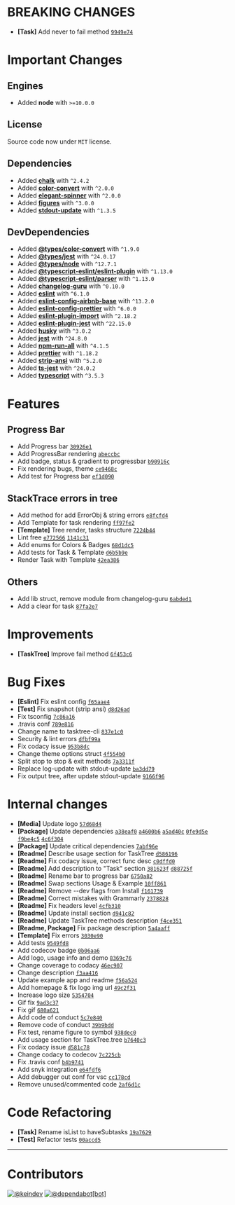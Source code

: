 # BREAKING CHANGES

-   **[Task]** Add never to fail method [`9949e74`](https://github.com/keindev/tasktree/commit/9949e74cf7ba83fa6ef63acf11ced348c7129fda)

# Important Changes

## Engines

-   Added **node** with `>=10.0.0`

## License

Source code now under `MIT` license.

## Dependencies

-   Added **[chalk](https://www.npmjs.com/package/chalk/v/2.4.2)** with `^2.4.2`
-   Added **[color-convert](https://www.npmjs.com/package/color-convert/v/2.0.0)** with `^2.0.0`
-   Added **[elegant-spinner](https://www.npmjs.com/package/elegant-spinner/v/2.0.0)** with `^2.0.0`
-   Added **[figures](https://www.npmjs.com/package/figures/v/3.0.0)** with `^3.0.0`
-   Added **[stdout-update](https://www.npmjs.com/package/stdout-update/v/1.3.5)** with `^1.3.5`

## DevDependencies

-   Added **[@types/color-convert](https://www.npmjs.com/package/@types/color-convert/v/1.9.0)** with `^1.9.0`
-   Added **[@types/jest](https://www.npmjs.com/package/@types/jest/v/24.0.17)** with `^24.0.17`
-   Added **[@types/node](https://www.npmjs.com/package/@types/node/v/12.7.1)** with `^12.7.1`
-   Added **[@typescript-eslint/eslint-plugin](https://www.npmjs.com/package/@typescript-eslint/eslint-plugin/v/1.13.0)** with `^1.13.0`
-   Added **[@typescript-eslint/parser](https://www.npmjs.com/package/@typescript-eslint/parser/v/1.13.0)** with `^1.13.0`
-   Added **[changelog-guru](https://www.npmjs.com/package/changelog-guru/v/0.10.0)** with `^0.10.0`
-   Added **[eslint](https://www.npmjs.com/package/eslint/v/6.1.0)** with `^6.1.0`
-   Added **[eslint-config-airbnb-base](https://www.npmjs.com/package/eslint-config-airbnb-base/v/13.2.0)** with `^13.2.0`
-   Added **[eslint-config-prettier](https://www.npmjs.com/package/eslint-config-prettier/v/6.0.0)** with `^6.0.0`
-   Added **[eslint-plugin-import](https://www.npmjs.com/package/eslint-plugin-import/v/2.18.2)** with `^2.18.2`
-   Added **[eslint-plugin-jest](https://www.npmjs.com/package/eslint-plugin-jest/v/22.15.0)** with `^22.15.0`
-   Added **[husky](https://www.npmjs.com/package/husky/v/3.0.2)** with `^3.0.2`
-   Added **[jest](https://www.npmjs.com/package/jest/v/24.8.0)** with `^24.8.0`
-   Added **[npm-run-all](https://www.npmjs.com/package/npm-run-all/v/4.1.5)** with `^4.1.5`
-   Added **[prettier](https://www.npmjs.com/package/prettier/v/1.18.2)** with `^1.18.2`
-   Added **[strip-ansi](https://www.npmjs.com/package/strip-ansi/v/5.2.0)** with `^5.2.0`
-   Added **[ts-jest](https://www.npmjs.com/package/ts-jest/v/24.0.2)** with `^24.0.2`
-   Added **[typescript](https://www.npmjs.com/package/typescript/v/3.5.3)** with `^3.5.3`

# Features

## Progress Bar

-   Add Progress bar [`30926e1`](https://github.com/keindev/tasktree/commit/30926e1995144c2168ecabd1ccbca5494cd64d13)
-   Add ProgressBar rendering [`abeccbc`](https://github.com/keindev/tasktree/commit/abeccbc66e3c8ac841614f247ea6d2c1a8eeaae1)
-   Add badge, status & gradient to progressbar [`b90916c`](https://github.com/keindev/tasktree/commit/b90916c3b4227e3569ecc4c626a12a0e9eb05a4d)
-   Fix rendering bugs, theme [`ce9468c`](https://github.com/keindev/tasktree/commit/ce9468cb901e5b492c52a2c99612fa9d80673d34)
-   Add test for Progress bar [`ef1d090`](https://github.com/keindev/tasktree/commit/ef1d090af0e57e703469bac5749394c13c2ee47d)

## StackTrace errors in tree

-   Add method for add ErrorObj & string errors [`e8fcfd4`](https://github.com/keindev/tasktree/commit/e8fcfd470c2fe5ad560b5e90a9c6a8b2498d2bb6)
-   Add Template for task rendering [`ff97fe2`](https://github.com/keindev/tasktree/commit/ff97fe2ab32a646faf366f70130adfc9c88479bd)
-   **[Template]** Tree render, tasks structure [`7224b44`](https://github.com/keindev/tasktree/commit/7224b4465089a05e86a9e43b32a5a10592e9eb5c)
-   Lint free [`e772566`](https://github.com/keindev/tasktree/commit/e772566712f59dced8ccf4920c7425585038608d) [`1141c31`](https://github.com/keindev/tasktree/commit/1141c3117484b6842f5f55d21d85ab310256ab08)
-   Add enums for Colors & Badges [`68d1dc5`](https://github.com/keindev/tasktree/commit/68d1dc5f3a4cd4a34ca90e8bb3de6928f980a5a8)
-   Add tests for Task & Template [`d6b5b9e`](https://github.com/keindev/tasktree/commit/d6b5b9eb866c5015b2673e0f2c6eb17c647c2b1b)
-   Render Task with Template [`42ea386`](https://github.com/keindev/tasktree/commit/42ea386012dbbd89afc45fa6eecae7f30ce4c697)

## Others

-   Add lib struct, remove module from changelog\-guru [`6abded1`](https://github.com/keindev/tasktree/commit/6abded1eb4245cf720c1fcf51b4df25da90d2194)
-   Add a clear for task [`87fa2e7`](https://github.com/keindev/tasktree/commit/87fa2e7ea22c12529876bd3683dfb56e96d75d64)

# Improvements

-   **[TaskTree]** Improve fail method [`6f453c6`](https://github.com/keindev/tasktree/commit/6f453c6ea05074ebd1aa5f1a80c151e11d087018)

# Bug Fixes

-   **[Eslint]** Fix eslint config [`f65aae4`](https://github.com/keindev/tasktree/commit/f65aae4f37a7f8d2c643cf99eb4b22bc25bee348)
-   **[Test]** Fix snapshot \(strip ansi\) [`d8d26ad`](https://github.com/keindev/tasktree/commit/d8d26ada7e1d054681f9efb07f0b9402048f5326)
-   Fix tsconfig [`7c86a16`](https://github.com/keindev/tasktree/commit/7c86a1699d1ae5daf1df5344e6aa4f7c6fa4147d)
-   \.travis conf [`789e816`](https://github.com/keindev/tasktree/commit/789e81683f9b62329695245c432ff8a190e29246)
-   Change name to tasktree\-cli [`837e1c0`](https://github.com/keindev/tasktree/commit/837e1c0bffb8d3b67a3ddfcdf6b1136f2a5e4b39)
-   Security & lint errors [`dfbf99a`](https://github.com/keindev/tasktree/commit/dfbf99a53c73e10384b190eaa76e5c4e054801fd)
-   Fix codacy issue [`953b8dc`](https://github.com/keindev/tasktree/commit/953b8dcf8db183282e2debe3d762698806ed2dbc)
-   Change theme options struct [`4f554b0`](https://github.com/keindev/tasktree/commit/4f554b0127a99430908a9a29fc7de81543a8644a)
-   Split stop to stop & exit methods [`7a3311f`](https://github.com/keindev/tasktree/commit/7a3311ff8b01a9a9517d27834afbee4059ba648c)
-   Replace log\-update with stdout\-update [`ba3dd79`](https://github.com/keindev/tasktree/commit/ba3dd79c75b5a810fb6c77f4aff116f8c10c3bb6)
-   Fix output tree, after update stdout\-update [`9166f96`](https://github.com/keindev/tasktree/commit/9166f96ff99422620ca862cd6f667371b71530bc)

# Internal changes

-   **[Media]** Update logo [`57d68d4`](https://github.com/keindev/tasktree/commit/57d68d470343a3c4ad47276ff63bf8ab46f3fb6c)
-   **[Package]** Update dependencies [`a38eaf0`](https://github.com/keindev/tasktree/commit/a38eaf08027a79913b8f28387a6038cb5d3166c7) [`a4600b6`](https://github.com/keindev/tasktree/commit/a4600b67264cbff72a165bfbccb2d3db4ffde53c) [`a5ad40c`](https://github.com/keindev/tasktree/commit/a5ad40c52bdc1b65994e544233f9583c47ee978e) [`0fe9d5e`](https://github.com/keindev/tasktree/commit/0fe9d5e1e08c2e7aba172b71b2aa4e7d04ee9495) [`f9be4c5`](https://github.com/keindev/tasktree/commit/f9be4c5781388acada75c918bf2ae1cd2530e951) [`4c6f304`](https://github.com/keindev/tasktree/commit/4c6f3047c62693e2e1a1c52e5329fbb6ff019096)
-   **[Package]** Update critical dependencies [`7abf96e`](https://github.com/keindev/tasktree/commit/7abf96eb547ce251ea68b86b35872da5fd1bf28b)
-   **[Readme]** Describe usage section for TaskTree [`d586196`](https://github.com/keindev/tasktree/commit/d5861969f73011cafe4043eb9b43e0cd310caf44)
-   **[Readme]** Fix codacy issue, correct func desc [`c0dffd0`](https://github.com/keindev/tasktree/commit/c0dffd0afb02f047f518963ab49b20b248c7f7e3)
-   **[Readme]** Add description to "Task" section [`381623f`](https://github.com/keindev/tasktree/commit/381623f0a15645ae1dca9f01b258942885f3527a) [`d88725f`](https://github.com/keindev/tasktree/commit/d88725f44c7d428e873a4ea36a9deae8b279f5d9)
-   **[Readme]** Rename bar to progress bar [`6750a82`](https://github.com/keindev/tasktree/commit/6750a8213f6a043f94d43142c7ac25ab4ef60823)
-   **[Readme]** Swap sections Usage & Example [`10ff861`](https://github.com/keindev/tasktree/commit/10ff86124b3fb41cf678f2df947f0f72765fbc91)
-   **[Readme]** Remove \-\-dev flags from Install [`f161739`](https://github.com/keindev/tasktree/commit/f1617398745c90305266218b3a77eb4f6a956dc9)
-   **[Readme]** Correct mistakes with Grammarly [`2378828`](https://github.com/keindev/tasktree/commit/23788286b4797407bf78d03a509f9c365232b3a3)
-   **[Readme]** Fix headers level [`4cfb310`](https://github.com/keindev/tasktree/commit/4cfb31023b2aa9894b98c2ea85f6f3dda55e4353)
-   **[Readme]** Update install section [`d941c82`](https://github.com/keindev/tasktree/commit/d941c8254ad3dcffdd3f3ac745cb9749207565cd)
-   **[Readme]** Update TaskTree methods description [`f4ce351`](https://github.com/keindev/tasktree/commit/f4ce3517528f09b13ac3b7f73d4f12fb66dbfbc4)
-   **[Readme, Package]** Fix package description [`5a4aaff`](https://github.com/keindev/tasktree/commit/5a4aaff6e76211078860e47d38c4767f0c2225c8)
-   **[Template]** Fix errors [`3030e90`](https://github.com/keindev/tasktree/commit/3030e90867ece8b67e1f6879ecbaea7d1723b70c)
-   Add tests [`9549fd8`](https://github.com/keindev/tasktree/commit/9549fd8681ddca38a07cefd9f2ede225a07fa557)
-   Add codecov badge [`0b06aa6`](https://github.com/keindev/tasktree/commit/0b06aa67b9b2b70cd0a48478211043a6eb5ef944)
-   Add logo, usage info and demo [`8369c76`](https://github.com/keindev/tasktree/commit/8369c76f2e9be90644c0b932c875c3f80dca3485)
-   Change coverage to codacy [`46ec907`](https://github.com/keindev/tasktree/commit/46ec907e4df58f6f6c4f8e927b5f2639d95aec25)
-   Change description [`f3aa416`](https://github.com/keindev/tasktree/commit/f3aa416ecc672d22edb07781252534f004d4c9b5)
-   Update example app and readme [`f56a524`](https://github.com/keindev/tasktree/commit/f56a524549599b5c4be3c4f1a5775712f9e851de)
-   Add homepage & fix logo img url [`49c2f31`](https://github.com/keindev/tasktree/commit/49c2f312b4d7bf5722e12fe457729839bd0b01ab)
-   Increase logo size [`5354704`](https://github.com/keindev/tasktree/commit/535470467817270dbdf6321606ea35cf88407107)
-   Gif fix [`9ad3c37`](https://github.com/keindev/tasktree/commit/9ad3c37533af099cc717146a77659599b9491481)
-   Fix gif [`680a621`](https://github.com/keindev/tasktree/commit/680a621459ebaa381c711b6e510450c2f1bd786d)
-   Add code of conduct [`5c7e840`](https://github.com/keindev/tasktree/commit/5c7e840ac403aaa43f585484c245db87799d6c59)
-   Remove code of conduct [`39b9bdd`](https://github.com/keindev/tasktree/commit/39b9bdd11aa8b151f461f1a7e8cb74df221b8c58)
-   Fix test, rename figure to symbol [`938dec0`](https://github.com/keindev/tasktree/commit/938dec011e180cac628e159da4450d5b3c576b11)
-   Add usage section for TaskTree\.tree [`b7640c3`](https://github.com/keindev/tasktree/commit/b7640c3a51aabe5b2268c4da010ac7bd7608d677)
-   Fix codacy issue [`d581c78`](https://github.com/keindev/tasktree/commit/d581c7842b4b3d7401640e346cb01d09b5331820)
-   Change codacy to codecov [`7c225cb`](https://github.com/keindev/tasktree/commit/7c225cbdadd36e8b9afbca6a10e7e5ebe3d81a7c)
-   Fix \.travis conf [`b4b9741`](https://github.com/keindev/tasktree/commit/b4b974123cd55bd8d894a31e9c3c200c2325063a)
-   Add snyk integration [`e64fdf6`](https://github.com/keindev/tasktree/commit/e64fdf620dcecdb9a5ac5c9be2fb4acfb008de1f)
-   Add debugger out conf for vsc [`cc178cd`](https://github.com/keindev/tasktree/commit/cc178cd4487d3c9b32f2a2b0585b16aeec124e1e)
-   Remove unused\/commented code [`2af6d1c`](https://github.com/keindev/tasktree/commit/2af6d1c68601c7996f607645938407dbb9f598a5)

# Code Refactoring

-   **[Task]** Rename isList to haveSubtasks [`19a7629`](https://github.com/keindev/tasktree/commit/19a762914464b72cbd51abe693402674df68a6ca)
-   **[Test]** Refactor tests [`00accd5`](https://github.com/keindev/tasktree/commit/00accd522c6a39155b88c42a1079a7244dd59430)

---

# Contributors

[![@keindev](https://avatars3.githubusercontent.com/u/4527292?v=4&size=40)](https://github.com/keindev)
[![@dependabot[bot]](https://avatars0.githubusercontent.com/in/29110?v=4&size=40)](https://github.com/dependabot%5Bbot%5D)
